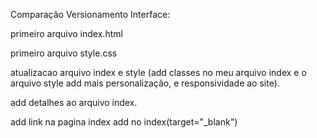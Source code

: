 Comparação Versionamento Interface:

primeiro arquivo index.html

primeiro arquivo style.css

atualizacao arquivo index e style (add classes no meu arquivo index e o arquivo style add mais personalização, e responsividade ao site).

add detalhes ao arquivo index.

add link na pagina index
add no index(target="_blank")